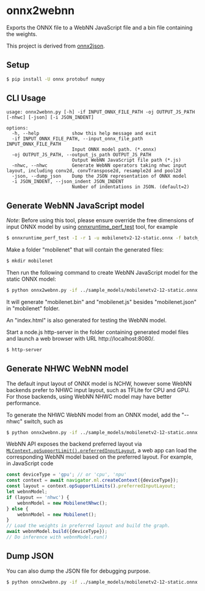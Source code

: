 # onnx2webnn
Exports the ONNX file to a WebNN JavaScript file and a bin file containing the weights.

This project is derived from [onnx2json](https://github.com/PINTO0309/onnx2json).

## Setup

```bash
$ pip install -U onnx protobuf numpy
```
## CLI Usage
```
usage: onnx2webnn.py [-h] -if INPUT_ONNX_FILE_PATH -oj OUTPUT_JS_PATH [-nhwc] [-json] [-i JSON_INDENT]

options:
  -h, --help            show this help message and exit
  -if INPUT_ONNX_FILE_PATH, --input_onnx_file_path INPUT_ONNX_FILE_PATH
                        Input ONNX model path. (*.onnx)
  -oj OUTPUT_JS_PATH, --output_js_path OUTPUT_JS_PATH
                        Output WebNN JavaScript file path (*.js)
  -nhwc, --nhwc         Generate WebNN operators taking nhwc input layout, including conv2d, convTranspose2d, resample2d and pool2d
  -json, --dump_json    Dump the JSON representation of ONNX model
  -i JSON_INDENT, --json_indent JSON_INDENT
                        Number of indentations in JSON. (default=2)
```

## Generate WebNN JavaScript model
*Note*: Before using this tool, please ensure override the free dimensions of input ONNX model by using [onnxruntime_perf_test](https://github.com/microsoft/onnxruntime/blob/main/onnxruntime/test/perftest/README.md) tool, for example
```bash
$ onnxruntime_perf_test -I -r 1 -u mobilenetv2-12-static.onnx -f batch_size:1 -o 1 mobilenetv2-12.onnx
```

Make a folder "mobilenet" that will contain the generated files:
```bash
$ mkdir mobilenet
```

Then run the following command to create WebNN JavaScript model for the static ONNX model:
```bash
$ python onnx2webnn.py -if ../sample_models/mobilenetv2-12-static.onnx -oj mobilenet/mobilenet.js
```
It will generate "mobilenet.bin" and "mobilenet.js" besides "mobilenet.json" in "mobilenet" folder.

An "index.html" is also generated for testing the WebNN model.

Start a node.js http-server in the folder containing generated model files and launch a web browser with URL http://localhost:8080/.
```bash
$ http-server
```

## Generate NHWC WebNN model
The default input layout of ONNX model is NCHW, however some WebNN backends prefer to NHWC input layout, such as TFLite for CPU and GPU. For those backends, using WebNN NHWC model may have better performance.

To generate the NHWC WebNN model from an ONNX model, add the "--nhwc" switch, such as
```bash
$ python onnx2webnn.py -if ../sample_models/mobilenetv2-12-static.onnx -oj mobilenet_nhwc/mobilenet_nhwc.js -nhwc
```

WebNN API exposes the backend preferred layout via [`MLContext.opSupportLimit().preferredInputLayout`](https://www.w3.org/TR/webnn/#dom-mlopsupportlimits-preferredinputlayout), a web app can load the corresponding WebNN model based on the preferred layout. For example, in JavaScript code
```javascript
const deviceType = 'gpu'; // or 'cpu', 'npu'
const context = await navigator.ml.createContext({deviceType});
const layout = context.opSupportLimits().preferredInputLayout;
let webnnModel;
if (layout == 'nhwc') {
    webnnModel = new MobilenetNhwc();
} else {
    webnnModel = new Mobilenet();
}
// Load the weights in preferred layout and build the graph.
await webnnModel.build({deviceType});
// Do inference with webnnModel.run()
```

## Dump JSON
You can also dump the JSON file for debugging purpose.
```bash
$ python onnx2webnn.py -if ../sample_models/mobilenetv2-12-static.onnx -oj mobilenet/mobilenet.js -json
```
